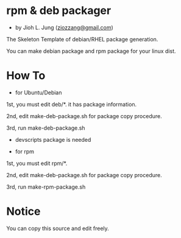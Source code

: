 rpm & deb packager
==================

- by Jioh L. Jung (ziozzang@gmail.com)

The Skeleton Template of debian/RHEL package generation.

You can make debian package and rpm package for your linux dist.

How To
======

* for Ubuntu/Debian

1st, you must edit deb/*. it has package information.

2nd, edit make-deb-package.sh for package copy procedure.

3rd, run make-deb-package.sh

- devscripts package is needed


* for rpm

1st, you must edit rpm/*.

2nd, edit make-deb-package.sh for package copy procedure.

3rd, run make-rpm-package.sh

Notice
======

You can copy this source and edit freely.
